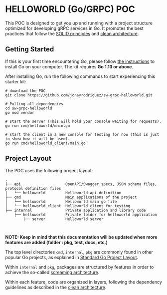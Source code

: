 # HELLOWORLD (Go/GRPC) POC


This POC is designed to get you up and running with a project structure optimized for developing
gRPC services in Go. It promotes the best practices that follow the [SOLID principles](https://en.wikipedia.org/wiki/SOLID)
and [clean architecture](https://blog.cleancoder.com/uncle-bob/2012/08/13/the-clean-architecture.html). 



## Getting Started

If this is your first time encountering Go, please follow [the instructions](https://golang.org/doc/install) to
install Go on your computer. The kit requires **Go 1.13 or above**.

After installing Go, run the following commands to start experiencing this starter kit:

```shell
# download the POC
git clone https://github.com/jonayrodriguez/sw-grpc-helloworld.git

# Pulling all dependencies
cd sw-grpc-helloworld
go mod vendor

# start the server (This will hold your console waiting for requests).
go run cmd/helloworld/main.go

# start the client in a new console for testing for now (this is just to show how it will be used).
go run cmd/helloworld_client/main.go

```

## Project Layout

The POC uses the following project layout:
 
```
.
├── api                    OpenAPI/Swagger specs, JSON schema files, protocol definition files
│   └── helloworld   	   Helloworld api definition
├── cmd                    Main applications of the project
│   └── helloworld   	   Helloworld main go file
│   └── helloworld_client  Helloworld client for testing
├── internal               Private application and library code
    ├── helloworld         Private folder for helloworld application
        ├── server         Helloworld server

    
```

**NOTE: Keep in mind that this documentation will be updated when more features are added (folder : pkg, test, docs, etc.)**


The top level directories `cmd`, `internal`, `pkg` are commonly found in other popular Go projects, as explained in
[Standard Go Project Layout](https://github.com/golang-standards/project-layout).

Within `internal` and `pkg`, packages are structured by features in order to achieve the so-called
[screaming architecture](https://blog.cleancoder.com/uncle-bob/2011/09/30/Screaming-Architecture.html).

Within each feature, code are organized in layers, following the dependency guidelines
as described in the [clean architecture](https://blog.cleancoder.com/uncle-bob/2012/08/13/the-clean-architecture.html).